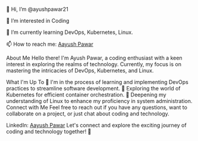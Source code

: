 👋 Hi, I’m @ayushpawar21

👀 I’m interested in Coding

🌱 I’m currently learning DevOps, Kubernetes, Linux.

📫 How to reach me: [Aayush Pawar](https://www.linkedin.com/in/aayush-pawar-182768149/)

About Me
Hello there! I'm Ayush Pawar, a coding enthusiast with a keen interest in exploring the realms of technology. Currently, my focus is on mastering the intricacies of DevOps, Kubernetes, and Linux.

What I'm Up To
🌱 I'm in the process of learning and implementing DevOps practices to streamline software development.
🚀 Exploring the world of Kubernetes for efficient container orchestration.
🐧 Deepening my understanding of Linux to enhance my proficiency in system administration.
Connect with Me
Feel free to reach out if you have any questions, want to collaborate on a project, or just chat about coding and technology.

LinkedIn: [Aayush Pawar](https://www.linkedin.com/in/aayush-pawar-182768149/)
Let's connect and explore the exciting journey of coding and technology together! 🚀


<!---
ayushpawar21/ayushpawar21 is a ✨ special ✨ repository because its `README.md` (this file) appears on your GitHub profile.
You can click the Preview link to take a look at your changes.
- 💞️ I’m looking to collaborate on ...
--->
